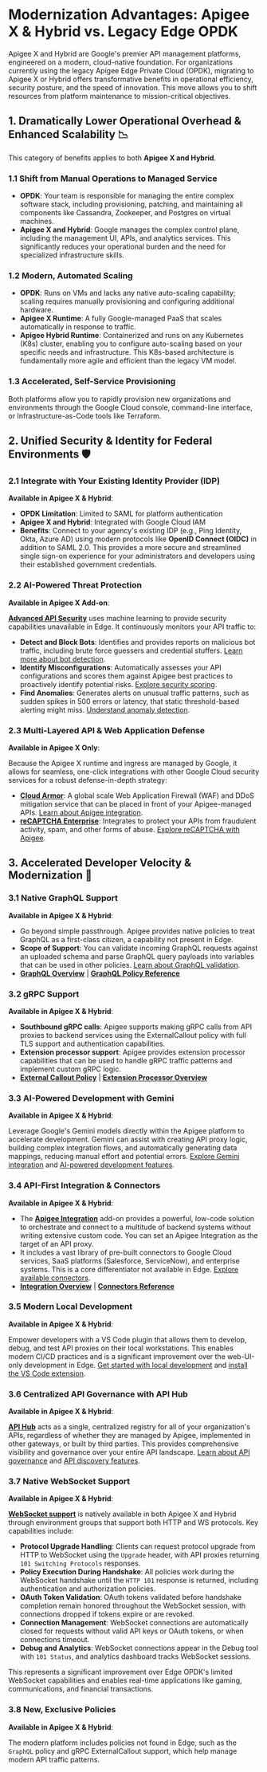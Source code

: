 # Modernization Advantages: Apigee X & Hybrid vs. Legacy Edge OPDK

Apigee X and Hybrid are Google's premier API management platforms, engineered on a modern, cloud-native foundation. For organizations currently using the legacy Apigee Edge Private Cloud (OPDK), migrating to Apigee X or Hybrid offers transformative benefits in operational efficiency, security posture, and the speed of innovation. This move allows you to shift resources from platform maintenance to mission-critical objectives.

## 1. Dramatically Lower Operational Overhead & Enhanced Scalability 📉

This category of benefits applies to both **Apigee X and Hybrid**.

### 1.1 Shift from Manual Operations to Managed Service

- **OPDK**: Your team is responsible for managing the entire complex software stack, including provisioning, patching, and maintaining all components like Cassandra, Zookeeper, and Postgres on virtual machines.
- **Apigee X and Hybrid**: Google manages the complex control plane, including the management UI, APIs, and analytics services. This significantly reduces your operational burden and the need for specialized infrastructure skills.

### 1.2 Modern, Automated Scaling

- **OPDK**: Runs on VMs and lacks any native auto-scaling capability; scaling requires manually provisioning and configuring additional hardware.
- **Apigee X Runtime**: A fully Google-managed PaaS that scales automatically in response to traffic.
- **Apigee Hybrid Runtime**: Containerized and runs on any Kubernetes (K8s) cluster, enabling you to configure auto-scaling based on your specific needs and infrastructure. This K8s-based architecture is fundamentally more agile and efficient than the legacy VM model.

### 1.3 Accelerated, Self-Service Provisioning

Both platforms allow you to rapidly provision new organizations and environments through the Google Cloud console, command-line interface, or Infrastructure-as-Code tools like Terraform.

## 2. Unified Security & Identity for Federal Environments 🛡️

### 2.1 Integrate with Your Existing Identity Provider (IDP)

**Available in Apigee X & Hybrid**:

- **OPDK Limitation**: Limited to SAML for platform authentication
- **Apigee X and Hybrid**: Integrated with Google Cloud IAM
- **Benefits**: Connect to your agency's existing IDP (e.g., Ping Identity, Okta, Azure AD) using modern protocols like **OpenID Connect (OIDC)** in addition to SAML 2.0. This provides a more secure and streamlined single sign-on experience for your administrators and developers using their established government credentials.

### 2.2 AI-Powered Threat Protection

**Available in Apigee X Add-on**:

**[Advanced API Security](https://cloud.google.com/apigee/docs/api-platform/security/api-security-overview)** uses machine learning to provide security capabilities unavailable in Edge. It continuously monitors your API traffic to:

- **Detect and Block Bots**: Identifies and provides reports on malicious bot traffic, including brute force guessers and credential stuffers. [Learn more about bot detection](https://cloud.google.com/apigee/docs/api-platform/security/api-security-bot-detection).
- **Identify Misconfigurations**: Automatically assesses your API configurations and scores them against Apigee best practices to proactively identify potential risks. [Explore security scoring](https://cloud.google.com/apigee/docs/api-platform/security/api-security-scoring).
- **Find Anomalies**: Generates alerts on unusual traffic patterns, such as sudden spikes in 500 errors or latency, that static threshold-based alerting might miss. [Understand anomaly detection](https://cloud.google.com/apigee/docs/api-platform/security/api-security-anomaly-detection).

### 2.3 Multi-Layered API & Web Application Defense

**Available in Apigee X Only**:

Because the Apigee X runtime and ingress are managed by Google, it allows for seamless, one-click integrations with other Google Cloud security services for a robust defense-in-depth strategy:

- **[Cloud Armor](https://cloud.google.com/armor)**: A global scale Web Application Firewall (WAF) and DDoS mitigation service that can be placed in front of your Apigee-managed APIs. [Learn about Apigee integration](https://cloud.google.com/apigee/docs/api-platform/security/cloud-armor-integration).
- **[reCAPTCHA Enterprise](https://cloud.google.com/recaptcha-enterprise)**: Integrates to protect your APIs from fraudulent activity, spam, and other forms of abuse. [Explore reCAPTCHA with Apigee](https://cloud.google.com/apigee/docs/api-platform/security/recaptcha-integration).

## 3. Accelerated Developer Velocity & Modernization 🚀

### 3.1 Native GraphQL Support

**Available in Apigee X & Hybrid**:

- Go beyond simple passthrough. Apigee provides native policies to treat GraphQL as a first-class citizen, a capability not present in Edge.
- **Scope of Support**: You can validate incoming GraphQL requests against an uploaded schema and parse GraphQL query payloads into variables that can be used in other policies. [Learn about GraphQL validation](https://cloud.google.com/apigee/docs/api-platform/fundamentals/graphql-validation).
- **[GraphQL Overview](https://cloud.google.com/apigee/docs/api-platform/fundamentals/graphql-overview)** | **[GraphQL Policy Reference](https://cloud.google.com/apigee/docs/api-platform/reference/policies/graphql-policy)**

### 3.2 gRPC Support

**Available in Apigee X & Hybrid**:

- **Southbound gRPC calls**: Apigee supports making gRPC calls from API proxies to backend services using the ExternalCallout policy with full TLS support and authentication capabilities.
- **Extension processor support**: Apigee provides extension processor capabilities that can be used to handle gRPC traffic patterns and implement custom gRPC logic.
- **[External Callout Policy](https://cloud.google.com/apigee/docs/api-platform/reference/policies/external-callout-policy)** | **[Extension Processor Overview](https://cloud.google.com/apigee/docs/api-platform/service-extensions/extension-processor-overview)**

### 3.3 AI-Powered Development with Gemini

**Available in Apigee X & Hybrid**:

Leverage Google's Gemini models directly within the Apigee platform to accelerate development. Gemini can assist with creating API proxy logic, building complex integration flows, and automatically generating data mappings, reducing manual effort and potential errors. [Explore Gemini integration](https://cloud.google.com/apigee/docs/api-platform/ai-ml/gemini-integration) and [AI-powered development features](https://cloud.google.com/apigee/docs/api-platform/ai-ml/ai-development-overview).

### 3.4 API-First Integration & Connectors

**Available in Apigee X & Hybrid**:

- The **[Apigee Integration](https://cloud.google.com/apigee/docs/api-platform/integration/integration-overview)** add-on provides a powerful, low-code solution to orchestrate and connect to a multitude of backend systems without writing extensive custom code. You can set an Apigee Integration as the target of an API proxy.
- It includes a vast library of pre-built connectors to Google Cloud services, SaaS platforms (Salesforce, ServiceNow), and enterprise systems. This is a core differentiator not available in Edge. [Explore available connectors](https://cloud.google.com/apigee/docs/api-platform/integration/connectors-overview).
- **[Integration Overview](https://cloud.google.com/apigee/docs/api-platform/integration/integration-overview)** | **[Connectors Reference](https://cloud.google.com/apigee/docs/api-platform/integration/connectors-overview)**

### 3.5 Modern Local Development

**Available in Apigee X & Hybrid**:

Empower developers with a VS Code plugin that allows them to develop, debug, and test API proxies on their local workstations. This enables modern CI/CD practices and is a significant improvement over the web-UI-only development in Edge. [Get started with local development](https://cloud.google.com/apigee/docs/api-platform/local-development) and [install the VS Code extension](https://cloud.google.com/apigee/docs/api-platform/local-development/vscode-extension).

### 3.6 Centralized API Governance with API Hub

**Available in Apigee X & Hybrid**:

**[API Hub](https://cloud.google.com/apigee/docs/api-platform/api-hub/overview)** acts as a single, centralized registry for all of your organization's APIs, regardless of whether they are managed by Apigee, implemented in other gateways, or built by third parties. This provides comprehensive visibility and governance over your entire API landscape. [Learn about API governance](https://cloud.google.com/apigee/docs/api-platform/api-hub/governance) and [API discovery features](https://cloud.google.com/apigee/docs/api-platform/api-hub/discovery).

### 3.7 Native WebSocket Support

**Available in Apigee X & Hybrid**:

**[WebSocket support](https://cloud.google.com/apigee/docs/api-platform/develop/websocket-config)** is natively available in both Apigee X and Hybrid through environment groups that support both HTTP and WS protocols. Key capabilities include:

- **Protocol Upgrade Handling**: Clients can request protocol upgrade from HTTP to WebSocket using the `Upgrade` header, with API proxies returning `101 Switching Protocols` responses.
- **Policy Execution During Handshake**: All policies work during the WebSocket handshake until the `HTTP 101` response is returned, including authentication and authorization policies.
- **OAuth Token Validation**: OAuth tokens validated before handshake completion remain honored throughout the WebSocket session, with connections dropped if tokens expire or are revoked.
- **Connection Management**: WebSocket connections are automatically closed for requests without valid API keys or OAuth tokens, or when connections timeout.
- **Debug and Analytics**: WebSocket connections appear in the Debug tool with `101 Status`, and analytics dashboard tracks WebSocket sessions.

This represents a significant improvement over Edge OPDK's limited WebSocket capabilities and enables real-time applications like gaming, communications, and financial transactions.

### 3.8 New, Exclusive Policies

**Available in Apigee X & Hybrid**:

The modern platform includes policies not found in Edge, such as the `GraphQL` policy and gRPC ExternalCallout support, which help manage modern API traffic patterns.